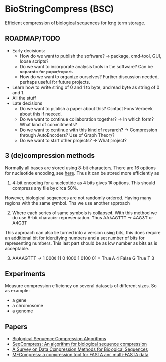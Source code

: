 # BioStringCompress (BSC)
 Efficient compression of biological sequences for long term storage.

## ROADMAP/TODO
 * Early decisions:
    * How do we want to publish the software? -> package, cmd-tool, GUI, loose scripts?
    * Do we want to incorporate analysis tools in the software? Can be separate for paper/report.
    * How do we want to organize ourselves? Further discussion needed, perhaps useful for future projects.
 * Learn how to write string of 0 and 1 to byte, and read byte as string of 0 and 1.
 * All the stuff
 * Late decisions
    * Do we want to publish a paper about this? Contact Fons Verbeek about this if needed.
    * Do we want to continue collaboration together? -> In which form? What kind of commitments?
    * Do we want to continue with this kind of research? -> Compression through AutoEncoders? Use of Graph Theory?
    * Do we want to start other projects? -> What project?


## 3 (de)compression methods
Normally all bases are stored using 8-bit characters.
There are 16 options for nucleotide encoding, see [here](https://www.bioinformatics.org/sms/iupac.html). Thus it can be stored more efficiently as

 1. 4-bit encoding for a nucleotide as 4 bits gives 16 options. This should compress any file by circa 50%.

 However, biological sequences are not randomly ordered. Having many regions with the same symbol. Ths we use another approach

 2. Where each series of same symbols is collapsed. With this method we do use 8-bit character representation. Thus AAAAGTTT -> 4AG3T or A4G3T

 This approach can also be turned into a version using bits, this does require an additional bit for identifying numbers and a set number of bits for representing numbers. This last part should be as low number as bits as is acceptable.

 3. AAAAGTTT -> 1 0000 11 0 1000 1 0100 01 = True A 4 False G True T 3

## Experiments
 Measure compression efficiency on several datasets of different sizes. So as example:

 * a gene
 * a chromosome
 * a genome


## Papers
 * [Biological Sequence Compression Algorithms](https://www.jsbi.org/pdfs/journal1/GIW00/GIW00F05.pdf)
 * [SeqCompress: An algorithm for biological sequence compression](https://www.sciencedirect.com/science/article/pii/S0888754314001499)
 * [A Survey on Data Compression Methods for Biological Sequences](https://www.mdpi.com/2078-2489/7/4/56/htm)
 * [MFCompress: a compression tool for FASTA and multi-FASTA data](https://academic.oup.com/bioinformatics/article/30/1/117/236841)
